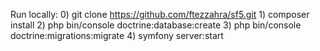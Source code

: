 Run locally:
0)
git clone https://github.com/ftezzahra/sf5.git
1)
composer install
2)
php bin/console doctrine:database:create
3)
php bin/console doctrine:migrations:migrate
4)
symfony server:start